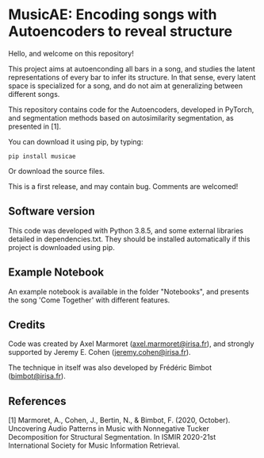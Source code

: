 # MusicAE: Encoding songs with Autoencoders to reveal structure #

Hello, and welcome on this repository!

This project aims at autoenconding all bars in a song, and studies the latent representations of every bar to infer its structure.
In that sense, every latent space is specialized for a song, and do not aim at generalizing between different songs.

This repository contains code for the Autoencoders, developed in PyTorch, and segmentation methods based on autosimilarity segmentation, as presented in [1].

You can download it using pip, by typing:

    pip install musicae

Or download the source files.

This is a first release, and may contain bug. Comments are welcomed!

## Software version ##

This code was developed with Python 3.8.5, and some external libraries detailed in dependencies.txt. They should be installed automatically if this project is downloaded using pip.

## Example Notebook ##

An example notebook is available in the folder "Notebooks", and presents the song 'Come Together' with different features.

## Credits ##

Code was created by Axel Marmoret (<axel.marmoret@irisa.fr>), and strongly supported by Jeremy E. Cohen (<jeremy.cohen@irisa.fr>).

The technique in itself was also developed by Frédéric Bimbot (<bimbot@irisa.fr>).

## References ##
[1] Marmoret, A., Cohen, J., Bertin, N., & Bimbot, F. (2020, October). Uncovering Audio Patterns in Music with Nonnegative Tucker Decomposition for Structural Segmentation. In ISMIR 2020-21st International Society for Music Information Retrieval.
